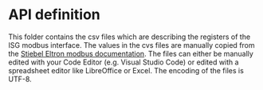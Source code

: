 # API definition

This folder contains the csv files which are describing the registers of the ISG modbus interface. The values in the cvs files are manually copied from the [Stiebel Eltron modbus documentation](https://www.stiebel-eltron.ch/content/dam/ste/ch/de/downloads/kundenservice/smart-home/Modbus/Modbus%20Bedienungsanleitung.pdf).
The files can either be manually edited with your Code Editor (e.g. Visual Studio Code)  or edited with a spreadsheet editor like LibreOffice or Excel. The encoding of the files is UTF-8.

